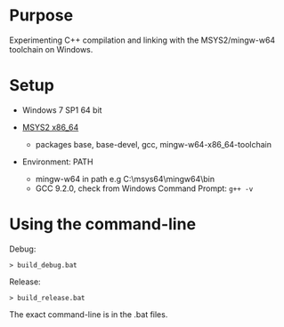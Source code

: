 # Purpose

Experimenting C++ compilation and linking with the MSYS2/mingw-w64 toolchain on Windows. 

# Setup

* Windows 7 SP1 64 bit
* [MSYS2 x86_64](https://www.msys2.org/)  
   * packages base, base-devel, gcc, mingw-w64-x86_64-toolchain

* Environment: PATH  
   * mingw-w64 in path e.g C:\msys64\mingw64\bin
   * GCC 9.2.0, check from Windows Command Prompt: ```g++ -v```

# Using the command-line

Debug: 
```
> build_debug.bat
```
Release:
```
> build_release.bat
```
The exact command-line is in the .bat files.
